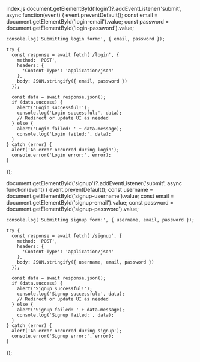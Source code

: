 index.js
document.getElementById('login')?.addEventListener('submit', async function(event) {
    event.preventDefault();
    const email = document.getElementById('login-email').value;
    const password = document.getElementById('login-password').value;
  
    console.log('Submitting login form:', { email, password });
  
    try {
      const response = await fetch('/login', {
        method: 'POST',
        headers: {
          'Content-Type': 'application/json'
        },
        body: JSON.stringify({ email, password })
      });
  
      const data = await response.json();
      if (data.success) {
        alert('Login successful!');
        console.log('Login successful:', data);
        // Redirect or update UI as needed
      } else {
        alert('Login failed: ' + data.message);
        console.log('Login failed:', data);
      }
    } catch (error) {
      alert('An error occurred during login');
      console.error('Login error:', error);
    }
  });
  
  document.getElementById('signup')?.addEventListener('submit', async function(event) {
    event.preventDefault();
    const username = document.getElementById('signup-username').value;
    const email = document.getElementById('signup-email').value;
    const password = document.getElementById('signup-password').value;
  
    console.log('Submitting signup form:', { username, email, password });
  
    try {
      const response = await fetch('/signup', {
        method: 'POST',
        headers: {
          'Content-Type': 'application/json'
        },
        body: JSON.stringify({ username, email, password })
      });
  
      const data = await response.json();
      if (data.success) {
        alert('Signup successful!');
        console.log('Signup successful:', data);
        // Redirect or update UI as needed
      } else {
        alert('Signup failed: ' + data.message);
        console.log('Signup failed:', data);
      }
    } catch (error) {
      alert('An error occurred during signup');
      console.error('Signup error:', error);
    }
  });
